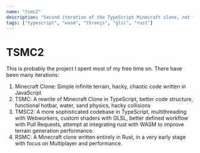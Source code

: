 ```yaml
---
name: "tsmc2"
description: "Second iteration of the TypeScript Minecraft clone, not to be confused with the Taiwan Semiconductor Manufacturing Company"
tags: ["typescript", "wasm", "threejs", "glsl", "rust"]
---
```


# TSMC2

This is probably the project I spent most of my free time on. There have been many iterations:
1. Minecraft Clone: Simple infinite terrain, hacky, chaotic code written in JavaScript
2. TSMC: A rewrite of Minecraft Clone in TypeScript, better code structure, functional hotbar, water, sand physics, hacky collisions
3. TMSC2: A more sophisticated codebase in TypeScript, multithreading with Webworkers, custom shaders with GLSL, better defined workflow with Pull Requests, attempt at integrating rust with WASM to improve terrain generation performance.
4. RSMC: A Minecraft clone written entirely in Rust, in a very early stage with focus on Multiplayer and performance.
